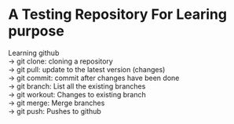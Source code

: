 # A Testing Repository For Learing purpose

Learning github</br>
-> git clone: cloning a repository</br>
-> git pull: update to the latest version (changes)</br>
-> git commit: commit after changes have been done</br>
-> git branch: List all the existing branches</br>
-> git workout: Changes to existing branch</br>
-> git merge: Merge branches</br>
-> git push: Pushes to github</br>
